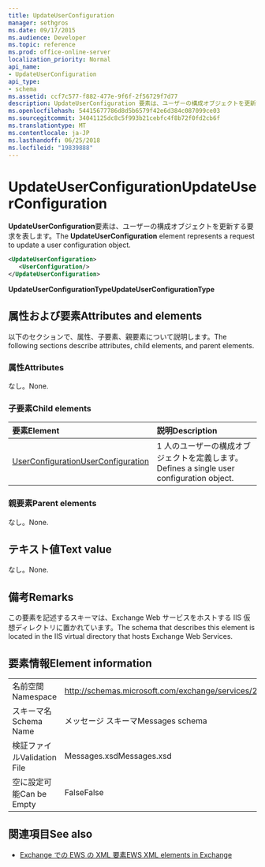 ```yaml
---
title: UpdateUserConfiguration
manager: sethgros
ms.date: 09/17/2015
ms.audience: Developer
ms.topic: reference
ms.prod: office-online-server
localization_priority: Normal
api_name:
- UpdateUserConfiguration
api_type:
- schema
ms.assetid: ccf7c577-f882-477e-9f6f-2f56729f7d77
description: UpdateUserConfiguration 要素は、ユーザーの構成オブジェクトを更新する要求を表します。
ms.openlocfilehash: 54415677786d8d5b6579f42e6d384c087099ce03
ms.sourcegitcommit: 34041125dc8c5f993b21cebfc4f8b72f0fd2cb6f
ms.translationtype: MT
ms.contentlocale: ja-JP
ms.lasthandoff: 06/25/2018
ms.locfileid: "19839888"
---
```

# <a name="updateuserconfiguration"></a><span data-ttu-id="564f5-103">UpdateUserConfiguration</span><span class="sxs-lookup"><span data-stu-id="564f5-103">UpdateUserConfiguration</span></span>

<span data-ttu-id="564f5-104">**UpdateUserConfiguration**要素は、ユーザーの構成オブジェクトを更新する要求を表します。</span><span class="sxs-lookup"><span data-stu-id="564f5-104">The **UpdateUserConfiguration** element represents a request to update a user configuration object.</span></span> 
  
```XML
<UpdateUserConfiguration>
   <UserConfiguration/>
</UpdateUserConfiguration>
```

 <span data-ttu-id="564f5-105">**UpdateUserConfigurationType**</span><span class="sxs-lookup"><span data-stu-id="564f5-105">**UpdateUserConfigurationType**</span></span>
## <a name="attributes-and-elements"></a><span data-ttu-id="564f5-106">属性および要素</span><span class="sxs-lookup"><span data-stu-id="564f5-106">Attributes and elements</span></span>

<span data-ttu-id="564f5-107">以下のセクションで、属性、子要素、親要素について説明します。</span><span class="sxs-lookup"><span data-stu-id="564f5-107">The following sections describe attributes, child elements, and parent elements.</span></span>
  
### <a name="attributes"></a><span data-ttu-id="564f5-108">属性</span><span class="sxs-lookup"><span data-stu-id="564f5-108">Attributes</span></span>

<span data-ttu-id="564f5-109">なし。</span><span class="sxs-lookup"><span data-stu-id="564f5-109">None.</span></span>
  
### <a name="child-elements"></a><span data-ttu-id="564f5-110">子要素</span><span class="sxs-lookup"><span data-stu-id="564f5-110">Child elements</span></span>

|<span data-ttu-id="564f5-111">**要素**</span><span class="sxs-lookup"><span data-stu-id="564f5-111">**Element**</span></span>|<span data-ttu-id="564f5-112">**説明**</span><span class="sxs-lookup"><span data-stu-id="564f5-112">**Description**</span></span>|
|:-----|:-----|
|[<span data-ttu-id="564f5-113">UserConfiguration</span><span class="sxs-lookup"><span data-stu-id="564f5-113">UserConfiguration</span></span>](userconfiguration.md) <br/> |<span data-ttu-id="564f5-114">1 人のユーザーの構成オブジェクトを定義します。</span><span class="sxs-lookup"><span data-stu-id="564f5-114">Defines a single user configuration object.</span></span>  <br/> |
   
### <a name="parent-elements"></a><span data-ttu-id="564f5-115">親要素</span><span class="sxs-lookup"><span data-stu-id="564f5-115">Parent elements</span></span>

<span data-ttu-id="564f5-116">なし。</span><span class="sxs-lookup"><span data-stu-id="564f5-116">None.</span></span>
  
## <a name="text-value"></a><span data-ttu-id="564f5-117">テキスト値</span><span class="sxs-lookup"><span data-stu-id="564f5-117">Text value</span></span>

<span data-ttu-id="564f5-118">なし。</span><span class="sxs-lookup"><span data-stu-id="564f5-118">None.</span></span>
  
## <a name="remarks"></a><span data-ttu-id="564f5-119">備考</span><span class="sxs-lookup"><span data-stu-id="564f5-119">Remarks</span></span>

<span data-ttu-id="564f5-120">この要素を記述するスキーマは、Exchange Web サービスをホストする IIS 仮想ディレクトリに置かれています。</span><span class="sxs-lookup"><span data-stu-id="564f5-120">The schema that describes this element is located in the IIS virtual directory that hosts Exchange Web Services.</span></span>
  
## <a name="element-information"></a><span data-ttu-id="564f5-121">要素情報</span><span class="sxs-lookup"><span data-stu-id="564f5-121">Element information</span></span>

|||
|:-----|:-----|
|<span data-ttu-id="564f5-122">名前空間</span><span class="sxs-lookup"><span data-stu-id="564f5-122">Namespace</span></span>  <br/> |http://schemas.microsoft.com/exchange/services/2006/messages  <br/> |
|<span data-ttu-id="564f5-123">スキーマ名</span><span class="sxs-lookup"><span data-stu-id="564f5-123">Schema Name</span></span>  <br/> |<span data-ttu-id="564f5-124">メッセージ スキーマ</span><span class="sxs-lookup"><span data-stu-id="564f5-124">Messages schema</span></span>  <br/> |
|<span data-ttu-id="564f5-125">検証ファイル</span><span class="sxs-lookup"><span data-stu-id="564f5-125">Validation File</span></span>  <br/> |<span data-ttu-id="564f5-126">Messages.xsd</span><span class="sxs-lookup"><span data-stu-id="564f5-126">Messages.xsd</span></span>  <br/> |
|<span data-ttu-id="564f5-127">空に設定可能</span><span class="sxs-lookup"><span data-stu-id="564f5-127">Can be Empty</span></span>  <br/> |<span data-ttu-id="564f5-128">False</span><span class="sxs-lookup"><span data-stu-id="564f5-128">False</span></span>  <br/> |
   
## <a name="see-also"></a><span data-ttu-id="564f5-129">関連項目</span><span class="sxs-lookup"><span data-stu-id="564f5-129">See also</span></span>



- [<span data-ttu-id="564f5-130">Exchange での EWS の XML 要素</span><span class="sxs-lookup"><span data-stu-id="564f5-130">EWS XML elements in Exchange</span></span>](ews-xml-elements-in-exchange.md)

